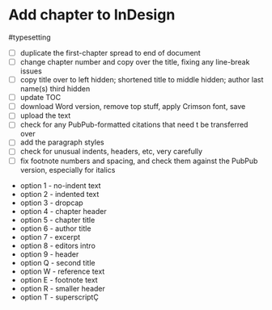 # Add chapter to InDesign

#typesetting

- [ ] duplicate the first-chapter spread to end of document
- [ ] change chapter number and copy over the title, fixing any line-break issues
- [ ] copy title over to left hidden; shortened title to middle hidden; author last name(s) third hidden
- [ ] update TOC
- [ ] download Word version, remove top stuff, apply Crimson font, save
- [ ] upload the text
- [ ] check for any PubPub-formatted citations that need t be transferred over
- [ ] add the paragraph styles
- [ ] check for unusual indents, headers, etc, very carefully
- [ ] fix footnote numbers and spacing, and check them against the PubPub version, especially for italics

* option 1 - no-indent text   
* option 2 - indented text
* option 3 - dropcap
* option 4 - chapter header
* option 5 - chapter title
* option 6 - author title
* option 7 - excerpt 
* option 8 - editors intro
* option 9 - header
* option Q - second title
* option W - reference text
* option E - footnote text
* option R - smaller header
* option T - superscriptÇ